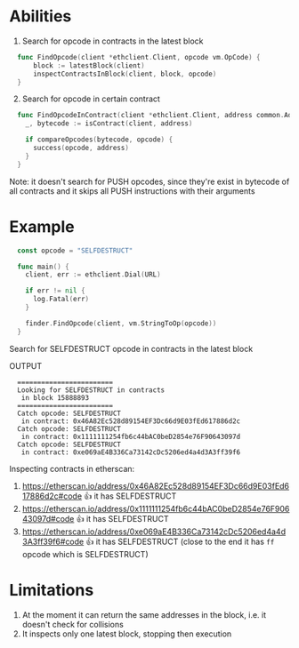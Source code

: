 # Abilities

1. Search for opcode in contracts in the latest block
```go
  func FindOpcode(client *ethclient.Client, opcode vm.OpCode) {
	  block := latestBlock(client)
	  inspectContractsInBlock(client, block, opcode)
  }
```
2. Search for opcode in certain contract
```go
  func FindOpcodeInContract(client *ethclient.Client, address common.Address, opcode vm.OpCode) {
    _, bytecode := isContract(client, address)

    if compareOpcodes(bytecode, opcode) {
      success(opcode, address)
    }
  }
```
Note: it doesn't search for PUSH opcodes, since they're exist in bytecode of all contracts and it skips all PUSH instructions with their arguments

# Example

```go
  const opcode = "SELFDESTRUCT"

  func main() {
    client, err := ethclient.Dial(URL)

    if err != nil {
      log.Fatal(err)
    }

    finder.FindOpcode(client, vm.StringToOp(opcode))
  }
```
Search for SELFDESTRUCT opcode in contracts in the latest block

OUTPUT
```shell
  ========================
  Looking for SELFDESTRUCT in contracts
   in block 15888893
  ========================
  Catch opcode: SELFDESTRUCT
   in contract: 0x46A82Ec528d89154EF3Dc66d9E03fEd617886d2c
  Catch opcode: SELFDESTRUCT
   in contract: 0x1111111254fb6c44bAC0beD2854e76F90643097d
  Catch opcode: SELFDESTRUCT
   in contract: 0xe069aE4B336Ca73142cDc5206ed4a4d3A3ff39f6
```
Inspecting contracts in etherscan:
1. https://etherscan.io/address/0x46A82Ec528d89154EF3Dc66d9E03fEd617886d2c#code 👍 it has SELFDESTRUCT
2. https://etherscan.io/address/0x1111111254fb6c44bAC0beD2854e76F90643097d#code 👍 it has SELFDESTRUCT
3. https://etherscan.io/address/0xe069aE4B336Ca73142cDc5206ed4a4d3A3ff39f6#code 👍 it has SELFDESTRUCT (close to the end it has `ff` opcode  which is SELFDESTRUCT)

# Limitations
1. At the moment it can return the same addresses in the block, i.e. it doesn't check for collisions
2. It inspects only one latest block, stopping then execution
